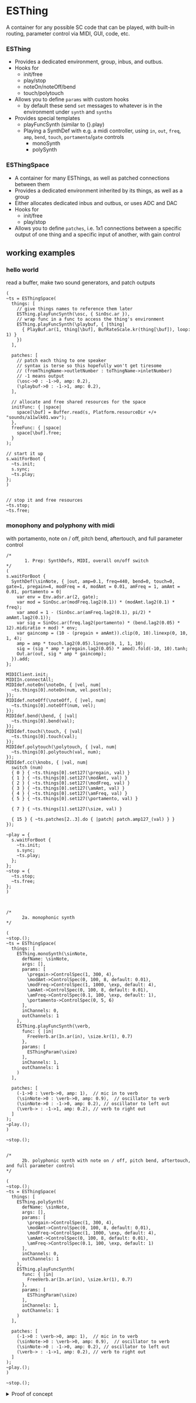 # ESThing

A container for any possible SC code that can be played, with built-in routing, parameter control via MIDI, GUI, code, etc.

### ESThing
- Provides a dedicated environment, group, inbus, and outbus.
- Hooks for
  - init/free
  - play/stop
  - noteOn/noteOff/bend
  - touch/polytouch
- Allows you to define `params` with custom hooks
  - by default these send `set` messages to whatever is in the environment under `synth` and `synths`
- Provides special templates
  - playFuncSynth (similar to {}.play)
  - Playing a SynthDef with e.g. a midi controller, using `in`, `out`, `freq`, `amp`, `bend`, `touch`, `portamento`/`gate` controls
    - monoSynth
    - polySynth

### ESThingSpace
- A container for many ESThings, as well as patched connections between them
- Provides a dedicated environment inherited by its things, as well as a group
- Either allocates dedicated inbus and outbus, or uses ADC and DAC
- Hooks for
  - init/free
  - play/stop
- Allows you to define `patches`, i.e. 1x1 connections between a specific output of one thing and a specific input of another, with gain control

## working examples

### hello world
read a buffer, make two sound generators, and patch outputs
```
(
~ts = ESThingSpace(
  things: [
    // give things names to reference them later
    ESThing.playFuncSynth(\osc, { SinOsc.ar }),
    // wrap func in a func to access the thing's environment
    ESThing.playFuncSynth(\playbuf, { |thing|
      { PlayBuf.ar(1, thing[\buf], BufRateScale.kr(thing[\buf]), loop: 1) }
    })
  ],

  patches: [
    // patch each thing to one speaker
    // syntax is terse so this hopefully won't get tiresome
    // (fromThingName->outletNumber : toThingName->inletNumber)
    // -1 means output
    (\osc->0 : -1->0, amp: 0.2),
    (\playbuf->0 : -1->1, amp: 0.2),
  ],
  
  // allocate and free shared resources for the space
  initFunc: { |space|
    space[\buf] = Buffer.read(s, Platform.resourceDir +/+ "sounds/a11wlk01.wav");
  },
  freeFunc: { |space|
    space[\buf].free;
  }
);

// start it up
s.waitForBoot {
  ~ts.init;
  s.sync;
  ~ts.play;
};
)


// stop it and free resources
~ts.stop;
~ts.free;
```

### monophony and polyphony with midi

with portamento, note on / off, pitch bend, aftertouch, and full parameter control

```
/*
       1. Prep: SynthDefs, MIDI, overall on/off switch
*/
(
s.waitForBoot {
  SynthDef(\sinNote, { |out, amp=0.1, freq=440, bend=0, touch=0, gate=1, pregain=4, modFreq = 4, modAmt = 0.01, amFreq = 1, amAmt = 0.01, portamento = 0|
    var env = Env.adsr.ar(2, gate);
    var mod = SinOsc.ar(modFreq.lag2(0.1)) * (modAmt.lag2(0.1) * freq);
    var amod = 1 - (SinOsc.ar(amFreq.lag2(0.1), pi/2) * amAmt.lag2(0.1));
    var sig = SinOsc.ar(freq.lag2(portamento) * (bend.lag2(0.05) * 12).midiratio + mod) * env;
    var gaincomp = (10 - (pregain + amAmt)).clip(0, 10).linexp(0, 10, 1, 4);
    amp = amp * touch.lag2(0.05).linexp(0, 1, 1, 10);
    sig = (sig * amp * pregain.lag2(0.05) * amod).fold(-10, 10).tanh;
    Out.ar(out, sig * amp * gaincomp);
  }).add;
};

MIDIClient.init;
MIDIIn.connectAll;
MIDIdef.noteOn(\noteOn, { |vel, num|
  ~ts.things[0].noteOn(num, vel.postln);
});
MIDIdef.noteOff(\noteOff, { |vel, num|
  ~ts.things[0].noteOff(num, vel);
});
MIDIdef.bend(\bend, { |val|
  ~ts.things[0].bend(val);
});
MIDIdef.touch(\touch, { |val|
  ~ts.things[0].touch(val);
});
MIDIdef.polytouch(\polytouch, { |val, num|
  ~ts.things[0].polytouch(val, num);
});
MIDIdef.cc(\knobs, { |val, num|
  switch (num)
  { 0 } { ~ts.things[0].set127(\pregain, val) }
  { 1 } { ~ts.things[0].set127(\modAmt, val) }
  { 2 } { ~ts.things[0].set127(\modFreq, val) }
  { 3 } { ~ts.things[0].set127(\amAmt, val) }
  { 4 } { ~ts.things[0].set127(\amFreq, val) }
  { 5 } { ~ts.things[0].set127(\portamento, val) }

  { 7 } { ~ts.things[1].set127(\size, val) }

  { 15 } { ~ts.patches[2..3].do { |patch| patch.amp127_(val) } }
});

~play = {
  s.waitForBoot {
    ~ts.init;
    s.sync;
    ~ts.play;
  };
};
~stop = {
  ~ts.stop;
  ~ts.free;
};
)



/*
      2a. monophonic synth
*/

(
~stop.();
~ts = ESThingSpace(
  things: [
    ESThing.monoSynth(\sinNote,
      defName: \sinNote,
      args: [],
      params: [
        \pregain->ControlSpec(1, 300, 4),
        \modAmt->ControlSpec(0, 100, 8, default: 0.01),
        \modFreq->ControlSpec(1, 1000, \exp, default: 4),
        \amAmt->ControlSpec(0, 100, 8, default: 0.01),
        \amFreq->ControlSpec(0.1, 100, \exp, default: 1),
        \portamento->ControlSpec(0, 5, 6)
      ],
      inChannels: 0,
      outChannels: 1
    ),
    ESThing.playFuncSynth(\verb,
      func: { |in|
        FreeVerb.ar(In.ar(in), \size.kr(1), 0.7)
      },
      params: [
        ESThingParam(\size)
      ],
      inChannels: 1,
      outChannels: 1
    )
  ],

  patches: [
    (-1->0 : \verb->0, amp: 1),  // mic in to verb
    (\sinNote->0 : \verb->0, amp: 0.9),  // oscillator to verb
    (\sinNote->0 : -1->0, amp: 0.2), // oscillator to left out
    (\verb-> : -1->1, amp: 0.2), // verb to right out
  ]
);
~play.();
)

~stop.();


/*
      2b. polyphonic synth with note on / off, pitch bend, aftertouch, and full parameter control
*/

(
~stop.();
~ts = ESThingSpace(
  things: [
    ESThing.polySynth(
      defName: \sinNote,
      args: [],
      params: [
        \pregain->ControlSpec(1, 300, 4),
        \modAmt->ControlSpec(0, 100, 8, default: 0.01),
        \modFreq->ControlSpec(1, 1000, \exp, default: 4),
        \amAmt->ControlSpec(0, 100, 8, default: 0.01),
        \amFreq->ControlSpec(0.1, 100, \exp, default: 1)
      ],
      inChannels: 0,
      outChannels: 1
    ),
    ESThing.playFuncSynth(
      func: { |in|
        FreeVerb.ar(In.ar(in), \size.kr(1), 0.7)
      },
      params: [
        ESThingParam(\size)
      ],
      inChannels: 1,
      outChannels: 1
    )
  ],

  patches: [
    (-1->0 : \verb->0, amp: 1),  // mic in to verb
    (\sinNote->0 : \verb->0, amp: 0.9),  // oscillator to verb
    (\sinNote->0 : -1->0, amp: 0.2), // oscillator to left out
    (\verb-> : -1->1, amp: 0.2), // verb to right out
  ]
);
~play.();
)

~stop.();
```

<details>

<summary>Proof of concept</summary>
  
### continuous synths with patching between them and midi knob control of parameters

```
/*
proof of concept "patching" between "things", with midi controlled parameters that remember their position, sort of
*/

(
~play = {
  s.waitForBoot {
    ~ts.init;
    s.sync;
    ~ts.play;
  };
};
~stop = {
  ~ts.stop;
  ~ts.free;
};
~stop.();
~ts = ESThingSpace(
  things: [
    ESThing(
      playFunc: { |thing|
        thing[\synth] = {
          PlayBuf.ar(1, thing[\buf], \rate.kr(1) * BufRateScale.kr(thing[\buf]), loop: 1)
          * Env.perc(0.001, 0.1).ar(0, Impulse.ar(\impulseFreq.kr(3)))
        }.play(s, thing.outbus);
      },
      stopFunc: { |thing|
        thing[\synth].free;
      },
      params: try { ~ts.things[0].params.collect({ |param| param.asCompileString.interpret }) } { [
        ESThingParam(\rate, ControlSpec(0.125, 128, 8, default: 1)),
        ESThingParam(\impulseFreq, ControlSpec(0.5, 30, \exp, default: 3))
      ] },
      inChannels: 0,
      outChannels: 1
    ),
    ESThing(
      playFunc: { |thing|
        thing[\synth] = {
          FreeVerb.ar(In.ar(thing.inbus), \size.kr(1), 0.7)
        }.play(s, thing.outbus);
      },
      stopFunc: { |thing|
        thing[\synth].free;
      },
      params: try { ~ts.things[0].params.collect({ |param| param.asCompileString.interpret }) } { [
        ESThingParam(\size)
      ] },
      inChannels: 1,
      outChannels: 1
    )
  ],

  patches: [
    ESThingPatch(from: (thingIndex: -1, index: 0), to: (thingIndex: 1, index: 0), amp: 1),
    ESThingPatch(from: (thingIndex: 0, index: 0), to: (thingIndex: 1, index: 0), amp: 0.9),
    ESThingPatch(from: (thingIndex: 0, index: 0), to: (thingIndex: -1, index: 0), amp: 0.2),
    ESThingPatch(from: (thingIndex: 1, index: 0), to: (thingIndex: -1, index: 1), amp: 0.2),
  ],

  initFunc: { |space|
    space[\buf] = Buffer.read(s, Platform.resourceDir +/+ "sounds/a11wlk01.wav");
  },
  freeFunc: { |space|
    space[\buf].free;
  },

  inChannels: 2,
  outChannels: 2,
  useADC: true,
  useDAC: true
);
~play.();
)

~stop.();

(
MIDIClient.init;
MIDIIn.connectAll;
MIDIdef.cc(\knobs, { |val, num|
  switch (num)
  { 0 } { ~ts.things[0].set127(\rate, val) }
  { 1 } { ~ts.things[0].set127(\impulseFreq, val) }

  { 3 } { ~ts.things[1].set127(\size, val) }

  { 15 } { ~ts.patches[2..3].do { |patch| patch.amp127_(val) } }
});
)
```

</details>
